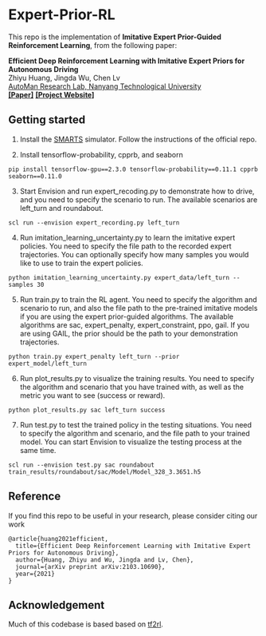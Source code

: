 # Expert-Prior-RL

This repo is the implementation of **Imitative Expert Prior-Guided Reinforcement Learning**, from the following paper:

**Efficient Deep Reinforcement Learning with Imitative Expert Priors for Autonomous Driving**
<br> Zhiyu Huang, Jingda Wu, Chen Lv 
<br> [AutoMan Research Lab, Nanyang Technological University](https://lvchen.wixsite.com/automan)
<br> **[[Paper]](https://arxiv.org/abs/2103.10690)**&nbsp;**[[Project Website]](https://mczhi.github.io/Expert-Prior-RL/)**

## Getting started
1. Install the [SMARTS](https://github.com/huawei-noah/SMARTS) simulator. Follow the instructions of the official repo.

2. Install tensorflow-probability, cpprb, and seaborn
```shell
pip install tensorflow-gpu==2.3.0 tensorflow-probability==0.11.1 cpprb seaborn==0.11.0
```
   
3. Start Envision and run expert_recoding.py to demonstrate how to drive, and you need to specify the scenario to run. The available scenarios are left_turn and roundabout.
```shell
scl run --envision expert_recording.py left_turn 
```

4. Run imitation_learning_uncertainty.py to learn the imitative expert policies. You need to specify the file path to the recorded expert trajectories. You can optionally specify how many samples you would like to use to train the expert policies.
```shell
python imitation_learning_uncertainty.py expert_data/left_turn --samples 30
```

5. Run train.py to train the RL agent. You need to specify the algorithm and scenario to run, and also the file path to the pre-trained imitative models if you are using the expert prior-guided algorithms. The available algorithms are sac, expert_penalty, expert_constraint, ppo, gail. If you are using GAIL, the prior should be the path to your demonstration trajectories.
```shell
python train.py expert_penalty left_turn --prior expert_model/left_turn 
```

6. Run plot_results.py to visualize the training results. You need to specify the algorithm and scenario that you have trained with, as well as the metric you want to see (success or reward).
```shell
python plot_results.py sac left_turn success
```

7. Run test.py to test the trained policy in the testing situations. You need to specify the algorithm and scenario, and the file path to your trained model. You can start Envision to visualize the testing process at the same time.
```shell
scl run --envision test.py sac roundabout train_results/roundabout/sac/Model/Model_328_3.3651.h5
```

## Reference
If you find this repo to be useful in your research, please consider citing our work
```
@article{huang2021efficient,
  title={Efficient Deep Reinforcement Learning with Imitative Expert Priors for Autonomous Driving},
  author={Huang, Zhiyu and Wu, Jingda and Lv, Chen},
  journal={arXiv preprint arXiv:2103.10690},
  year={2021}
}
```

## Acknowledgement
Much of this codebase is based based on [tf2rl](https://github.com/keiohta/tf2rl).

